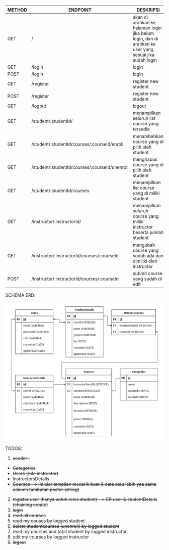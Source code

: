 | METHOD | ENDPOINT                                       | DESKRIPSI                                                                                              |
|--------|------------------------------------------------|--------------------------------------------------------------------------------------------------------|
| GET    | /                                              | akan di arahkan ke halaman login jika belum login, dan di arahkan ke user yang sesuai jika sudah login |
| GET    | /login                                         | login                                                                                                  |
| POST   | /login                                         | login                                                                                                  |
| GET    | /register                                      | register new student                                                                                    |
| POST   | /register                                      | register new student                                                                                    |
| GET    | /logout                                        | logout                                                                                                  |
| GET    | /student/:studentId/                           | menampilkan seluruh list course yang tersedia                                                          |
| GET    | /student/:studentId/courses/:courseId/enroll   | menambahkan course yang di pilih oleh student                                                          |
| GET    | /student/:studentId/courses/:courseId/unenroll | menghapus course yang di pilih oleh student                                                            |
| GET    | /student/:studentId/courses                    | menampilkan list course yang di miliki student                                                         |
| GET    | /instructor/:instructorId/                     | menampilkan seluruh course yang miliki instructor beserta jumlah student                               |
| GET    | /instructor/:instructorId/courses/:courseId    | mengubah course yang sudah ada dan dimiliki oleh instructor                                            |
| POST   | /instructor/:instructorId/courses/:courseId    | submit course yang sudah di edit                                                                       |

SCHEMA ERD:

![Screenshot of a comment on a GitHub issue showing an image, added in the Markdown, of an Octocat smiling and raising a tentacle.](/ERD.png)

TODOS:
1. ~~seeder :~~
- ~~Categories~~
- ~~Users (role instructor)~~
- ~~InstructorsDetails~~
- ~~Courses --> ini biar tampilan menarik buat 8 data atau lebih yaa sama column tambahin poster (string)~~
2. ~~register user (hanya untuk roles student) --> CR user & studentDetails (chaining create)~~
3. ~~login~~
4. ~~read all courses~~
5. ~~read my couses by logged student~~
6. ~~delete studentcourses (unenroll) by logged student~~
7. read my courses and total student  by logged instructor
8. edit my courses by logged instructor
9. ~~logout~~
